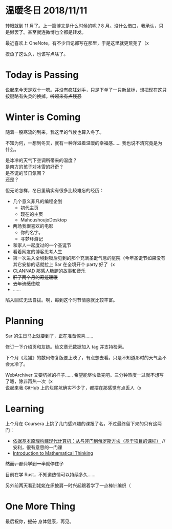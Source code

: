 <h1>
    温暖冬日
    <date>2018/11/11</date>
</h1>

转眼就到 11 月了。上一篇博文是什么时候的呢？8 月。没什么借口，我承认，只是懒罢了。甚至就连微博也全都是转发。

最近喜欢上 OneNote，有不少日记都写在那里，于是这里就更荒芜了（x

摸鱼了这么久，也该写点啥了。

# Today is Passing

说起来今天是双十一嗯。并没有疯狂剁手，只是下单了一只新鼠标，想把现在这只按键略有失灵的换掉。<del>听起来有点残忍</del>

# Winter is Coming

随着一股寒流的到来，我这里的气候也算入冬了。

不知为何，一想到冬天，就有一种洋溢着温暖的幸福感…… 我也说不清究竟是为什么。

是冰冷的天气下空调所带来的温度？  
是南方的孩子对冰雪的好奇？  
是圣诞的节日氛围？  
还是？

但无论怎样，冬日里确实有很多比较难忘的经历：

* 几个意义非凡的编程企划
  * 初代主页
  * 现在的主页
  * MahoushoujoDesktop
* 两场我很喜欢的电影
  * 你的名字。
  * 寻梦环游记
* 和家人一起度过的一个圣诞节
* 看着网友的博客思考人生
* 第一次进入全境封锁后见到的那个充满圣诞气息的庭院（今年圣诞节如果没有其它安排的话就拉上 Sar 在全境开个 party 好了（x
* CLANNAD 那感人肺腑的故事和音乐
* <del>肝了两个月的奇迹暖暖</del>
* <del>去年流感住院</del>
* ……

陷入回忆无法自拔。啊，每到这个时节情感就比较丰富。

# Planning

Sar 的生日马上就要到了，正在准备惊喜……

修订一下介绍页和友链。给文章元数据加入 tag 并支持检索。

下个月《龙猫》的数码修复版要上映了，有点想去看。只是不知道那时的天气会不会太冷了。

WebArchiver 又要坑掉的样子…… 希望能尽快做完吧。三分钟热度一过就不想写了嗯，除非再热一次（x  
说起来我 GitHub 上的烂尾坑确实不少了，都摆在那感觉有点丢人（x

# Learning

上个月在 Coursera 上挑了几门感兴趣的课报了名，不过最终留下来的只有这两门：

* [依据基本原理构建现代计算机：从与非门到俄罗斯方块（基于项目的课程）](https://www.coursera.org/learn/build-a-computer) // 安利，很有意思的一门课
* [Introduction to Mathematical Thinking](https://www.coursera.org/learn/mathematical-thinking)

<del>然而，都只学到一半就停住了</del>

目前在学 Rust，不知道热情可以持续多久……

另外前两天看到姥姥在织披肩一时兴起跟着学了一点棒针编织（

# One More Thing

最后祝你，<del>提前</del> 身体健康，再见。